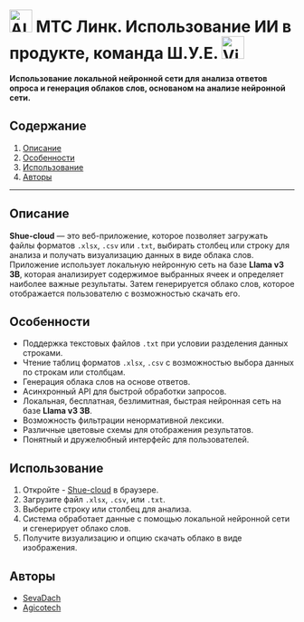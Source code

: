 # <img src="https://upload.wikimedia.org/wikipedia/commons/thumb/d/d7/Logo_%D0%9C%D0%A2%D0%A1_%282023%29.svg/1200px-Logo_%D0%9C%D0%A2%D0%A1_%282023%29.svg.png" alt="Alt Text" width="40" height="40"> МТС Линк. Использование ИИ в продукте, команда Ш.У.Е. <a href="https://ibb.co/rvdD77r"><img src="https://i.ibb.co/FnHRxxT/Vix2-9-HZn-Q.jpg" alt="Vix2-9-HZn-Q" width="40" height="40" border="0" /></a>
**Использование локальной нейронной сети для анализа ответов опроса и генерация облаков слов, основаном на анализе нейронной сети.**
## Содержание
1. [Описание](#описание)
2. [Особенности](#особенности)
3. [Использование](#использование)
4. [Авторы](#авторы)

---

## Описание

**Shue-cloud** — это веб-приложение, которое позволяет загружать файлы форматов `.xlsx`, `.csv` или `.txt`, выбирать столбец или строку для анализа и получать визуализацию данных в виде облака слов. Приложение использует локальную нейронную сеть на базе **Llama v3 3B**, которая анализирует содержимое выбранных ячеек и определяет наиболее важные результаты. Затем генерируется облако слов, которое отображается пользователю с возможностью скачать его.

## Особенности

- Поддержка текстовых файлов `.txt` при условии разделения данных строками.
- Чтение таблиц форматов `.xlsx`, `.csv` с возможностью выбора данных по строкам или столбцам.
- Генерация облака слов на основе ответов.
- Асинхронный API для быстрой обработки запросов.
- Локальная, бесплатная, безлимитная, быстрая нейронная сеть на базе **Llama v3 3B**.
- Возможность фильтрации ненормативной лексики.
- Различные цветовые схемы для отображения результатов.
- Понятный и дружелюбный интерфейс для пользователей.

## Использование

1. Откройте - [Shue-cloud](https://hack.agicotech.ru/) в браузере.
2. Загрузите файл `.xlsx`, `.csv`, или `.txt`.
3. Выберите строку или столбец для анализа.
4. Система обработает данные с помощью локальной нейронной сети и сгенерирует облако слов.
5. Получите визуализацию и опцию скачать облако в виде изображения.

## Авторы

- [SevaDach](https://github.com/SevaDach)
- [Agicotech](https://github.com/Agicotech)

